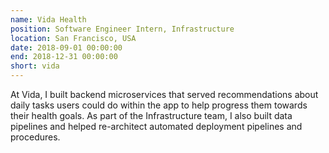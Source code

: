 ```yaml
---
name: Vida Health
position: Software Engineer Intern, Infrastructure
location: San Francisco, USA
date: 2018-09-01 00:00:00
end: 2018-12-31 00:00:00
short: vida
---
```


At Vida, I built backend microservices that served recommendations about daily tasks users could do within the app to help progress them towards their health goals. As part of the Infrastructure team, I also built data pipelines and helped re-architect automated deployment pipelines and procedures.